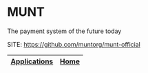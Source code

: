 # MUNT
 
 The payment system of the future today
 
 SITE: https://github.com/muntorg/munt-official

 | [Applications](https://portable-linux-apps.github.io/apps.html) | [Home](https://portable-linux-apps.github.io)
 | --- | --- |
